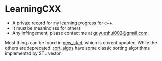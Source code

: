 LearningCXX
===========

- A private record for my learning progress for c++.
- It must be meaningless for others.
- Any infringement, please contact me at [guyueshui002@gmail.com](mailto:guyueshui002@gmail.com).

Most things can be found in [new_start](/new_start), which is current updated. While the others are deprecated. [sort_algos](/sort_algos) have some classic sorting algorithms implemented by STL vector.
